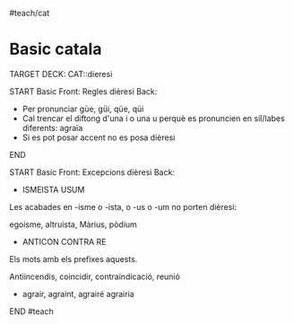 #teach/cat 
# Basic catala


TARGET DECK: CAT::dieresi


START
Basic
Front:
Regles dièresi
Back:
* Per pronunciar güe, güi, qüe, qüi
* Cal trencar el diftong d'una i o una u perquè es pronuncien en síl/labes diferents: agraïa
* Si es pot posar accent no es posa dièresi
<!--ID: 1634413377129-->
END

START
Basic
Front: 
Excepcions dièresi
Back: 
* ISMEISTA USUM

Les acabades en -isme o -ista, o -us o -um no porten dièresi:

egoisme, altruista, Màrius, pòdium

* ANTICON CONTRA RE

Els mots amb els prefixes aquests.

Antiincendis, coincidir, contraindicació, reunió

* agrair, agraint, agrairé agrairia
<!--ID: 1634413191756-->
END
#teach